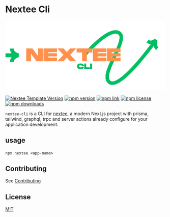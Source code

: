 # Nextee Cli
![logo](images/nextee-cli.svg)

[![Nextee Template Version](https://img.shields.io/github/v/release/mitch1009/nextee.svg)](https://github.com/mitch1009/nextee-cli/releases)
[![npm version](https://img.shields.io/npm/v/nextee.svg)](https://www.npmjs.com/package/nextee)
[![npm link](https://img.shields.io/npm/l/nextee.svg)](https://www.npmjs.com/package/nextee)
[![npm license](https://img.shields.io/npm/l/nextee.svg)](https://www.npmjs.com/package/nextee)
[![npm downloads](https://img.shields.io/npm/dm/nextee.svg)](https://www.npmjs.com/package/nextee)

`nextee-cli` is a CLI for [nextee](https://github.com/mitch1009/nextee), a modern Next.js project with prisma, tailwind, graphql, trpc and server actions already configure for your application development.

## usage

`npx nextee <app-name>`

## Contributing

See [Contributing](CONTRIBUTING)

## License

[MIT](LICENSE)

